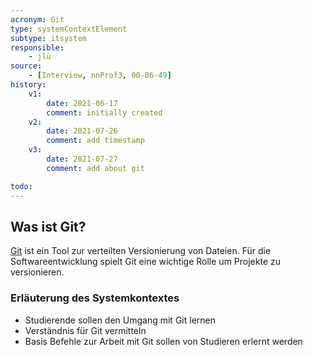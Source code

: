 ```yaml
---
acronym: Git
type: systemContextElement
subtype: itsystem
responsible:
    - jlü
source:
    - [Interview, nnProf3, 00-06-49]
history:
    v1:
        date: 2021-06-17
        comment: initially created
    v2: 
        date: 2021-07-26
        comment: add timestamp
    v3: 
        date: 2021-07-27
        comment: add about git

todo:
---
```


## Was ist Git?

[Git](https://git-scm.com/) ist ein Tool zur verteilten Versionierung von Dateien. Für die Softwareentwicklung spielt Git eine 
wichtige Rolle um Projekte zu versionieren. 

### Erläuterung des Systemkontextes

* Studierende sollen den Umgang mit Git lernen
* Verständnis für Git vermitteln  
* Basis Befehle zur Arbeit mit Git sollen von Studieren erlernt werden
